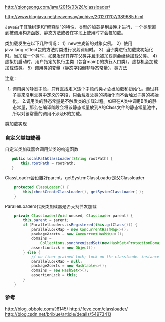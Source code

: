 
http://qiongsong.com/java/2015/03/20/classloader/

http://www.blogjava.net/heavensay/archive/2012/11/07/389685.html


 Java由于其晚绑定和“解释型”的特性，类型的加载是到最晚才进行，一个类型直到被调用构造函数、静态方法或者在字段上使用时才会被加载。
 
 
 
 
 
 类加载发生在以下几种情况： 
 1）new生成新的对象实例。 
 2）使用java.lang.reflect包的方法对类进行发射调用时。 
 3）当子类进行加载或初始化时。当加载一个类时，如果发现其存在父类并且未被加载则会继续加载父类。 
 4）虚拟机启动时，用户指定的执行主类（包含main()的执行入口类），虚拟机会加载加载该类。 
 5）调用类的变量（静态字段但非静态常量），类方法
 
 注意： 
 1. 调用类的静态字段，只有直接定义这个字段的类才会被加载和初始化。通过其子类来引用父类中定义的字段，只会触发父类的初始化而不会触发子类的初始化。 
 2.调用类的静态常量是不触发类的加载过程。如果在A类中调用B类的静态常量，那么在编译阶段会将该静态常量放到A的Class文件的静态常量池中，所以对该常量的调用不涉及B的加载。
 
 
 
 类加载实现
 
 ### 自定义类加载器
 
 自定义类加载器会调用父类的构造函数
 
 ```java
    public LocalPathClassLoader(String rootPath) {
        this.rootPath = rootPath;
    }
```

ClassLoader会设置好parent，getSystemClassLoader是父Classloader
```java
    protected ClassLoader() {
        this(checkCreateClassLoader(), getSystemClassLoader());
    }
```
ParallelLoaders代表类加载器是否支持并发加载

```java
    private ClassLoader(Void unused, ClassLoader parent) {
        this.parent = parent;
        if (ParallelLoaders.isRegistered(this.getClass())) {
            parallelLockMap = new ConcurrentHashMap<>();
            package2certs = new ConcurrentHashMap<>();
            domains =
                Collections.synchronizedSet(new HashSet<ProtectionDomain>());
            assertionLock = new Object();
        } else {
            // no finer-grained lock; lock on the classloader instance
            parallelLockMap = null;
            package2certs = new Hashtable<>();
            domains = new HashSet<>();
            assertionLock = this;
        }
    }
```
 
 
### 参考

 http://blog.jobbole.com/96145/
 http://ifeve.com/classloader/
 http://blog.csdn.net/briblue/article/details/54973413